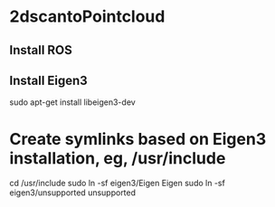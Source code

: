 # 2dscantoPointcloud

## Install ROS

## Install Eigen3 
sudo apt-get install libeigen3-dev
# Create symlinks based on Eigen3 installation, eg, /usr/include
cd /usr/include
sudo ln -sf eigen3/Eigen Eigen
sudo ln -sf eigen3/unsupported unsupported
